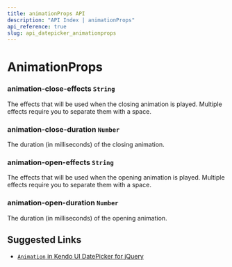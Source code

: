 ```yaml
---
title: animationProps API
description: "API Index | animationProps"
api_reference: true
slug: api_datepicker_animationprops
---
```


# AnimationProps

### animation-close-effects `String`

The effects that will be used when the closing animation is played. Multiple effects require you to separate them with a space.

### animation-close-duration `Number`

The duration (in milliseconds) of the closing animation.

### animation-open-effects `String`

The effects that will be used when the opening animation is played. Multiple effects require you to separate them with a space.

### animation-open-duration `Number`

The duration (in milliseconds) of the opening animation.

## Suggested Links

* [`Animation` in Kendo UI DatePicker for jQuery](https://docs.telerik.com/kendo-ui/api/javascript/ui/datepicker/configuration/animation)
